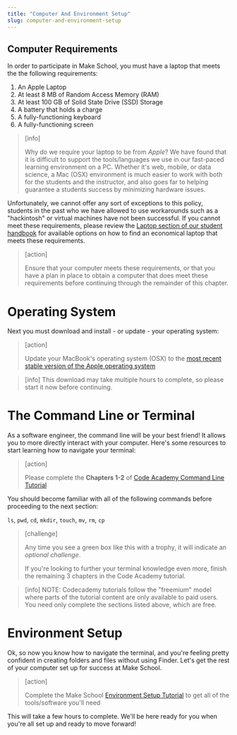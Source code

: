 ```yaml
---
title: "Computer And Environment Setup"
slug: computer-and-environment-setup
---
```


## Computer Requirements

In order to participate in Make School, you must have a laptop that meets the the following requirements:

1. An Apple Laptop
1. At least 8 MB of Random Access Memory (RAM)
1. At least 100 GB of Solid State Drive (SSD) Storage
1. A battery that holds a charge
1. A fully-functioning keyboard
1. A fully-functioning screen

> [info]
>
> Why do we require your laptop to be from _Apple_? We have found that it is difficult to support the tools/languages we use in our fast-paced learning environment on a PC. Whether it's web, mobile, or data science, a Mac (OSX) environment is much easier to work with both for the students and the instructor, and also goes far to helping guarantee a students success by minimizing hardware issues.

Unfortunately, we cannot offer any sort of exceptions to this policy, students in the past who we have allowed to use workarounds such as a "hackintosh" or virtual machines have not been successful. If you cannot meet these requirements, please review the [Laptop section of our student handbook](https://docs.google.com/document/d/18K7ue1L0lVw96nsaflLGLBUcfefsb0RYxVIv1xm0o30/preview#heading=h.s8dsu973nbr) for available options on how to find an economical laptop that meets these requirements.

> [action]
>
> Ensure that your computer meets these requirements, or that you have a plan in place to obtain a computer that does meet these requirements before continuing through the remainder of this chapter.

# Operating System

Next you must download and install - or update - your operating system:

> [action]
>
>
> Update your MacBook's operating system (OSX) to the [most recent stable version of the Apple operating system](https://www.apple.com/macos/how-to-upgrade/)

<!-- -->

> [info]
This download may take multiple hours to complete, so please start it now before continuing.

# The Command Line or Terminal

As a software engineer, the command line will be your best friend! It allows you to more directly interact with your computer. Here's some resources to start learning how to navigate your terminal:

> [action]
>
> Please complete the **Chapters 1-2** of  [Code Academy Command Line Tutorial](https://www.codecademy.com/learn/learn-the-command-line)

You should become familiar with all of the following commands before proceeding to the next section:

`ls`, `pwd`, `cd`, `mkdir`, `touch`, `mv`, `rm`, `cp`

> [challenge]
>
> Any time you see a green box like this with a trophy, it will indicate an _optional challenge_.
>
> If you're looking to further your terminal knowledge even more, finish the remaining 3 chapters in the Code Academy tutorial.

<!-- -->

> [info]
NOTE: Codecademy tutorials follow the "freemium" model where parts of the tutorial content are only available to paid users. You need only complete the sections listed above, which are free.

# Environment Setup

Ok, so now you know how to navigate the terminal, and you're feeling pretty confident in creating folders and files without using Finder. Let's get the rest of your computer set up for success at Make School.

> [action]
>
> Complete the Make School [Environment Setup Tutorial](https://www.makeschool.com/academy/track/environment-setup-39i) to get all of the tools/software you'll need

This will take a few hours to complete. We'll be here ready for you when you're all set up and ready to move forward!
